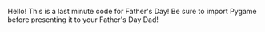 Hello! This is a last minute code for
Father's Day! Be sure to import
Pygame before presenting it to your
Father's Day Dad! 
